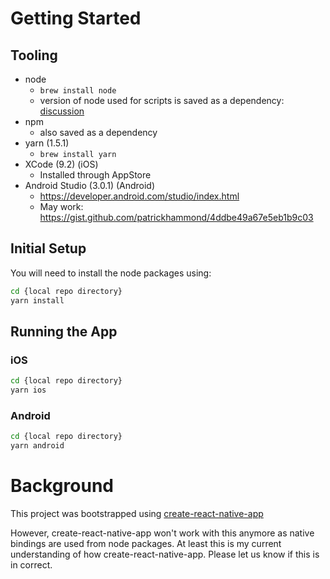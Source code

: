 # Getting Started

## Tooling

* node
    * `brew install node`
    * version of node used for scripts is saved as a dependency: [discussion](https://twitter.com/housecor/status/962347301456015360)
* npm
    * also saved as a dependency
* yarn (1.5.1)
    * `brew install yarn`
* XCode (9.2) (iOS)
    * Installed through AppStore
* Android Studio (3.0.1) (Android)
    * https://developer.android.com/studio/index.html
    * May work: https://gist.github.com/patrickhammond/4ddbe49a67e5eb1b9c03

## Initial Setup

You will need to install the node packages using:

```bash
cd {local repo directory}
yarn install
```

## Running the App

### iOS

```bash
cd {local repo directory}
yarn ios
```

### Android

```bash
cd {local repo directory}
yarn android
```

# Background

This project was bootstrapped using 
[create-react-native-app](https://github.com/react-community/create-react-native-app)

However, create-react-native-app won't work with this anymore as native bindings are 
used from node packages. At least this is my current understanding of how 
create-react-native-app. Please let us know if this is in correct.